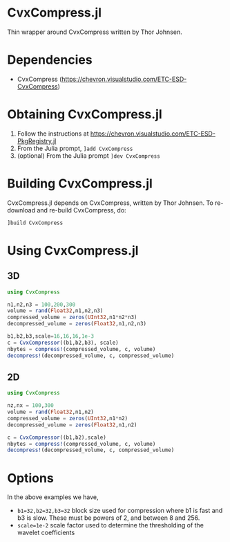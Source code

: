 # CvxCompress.jl
Thin wrapper around CvxCompress written by Thor Johnsen.

# Dependencies
* CvxCompress (https://chevron.visualstudio.com/ETC-ESD-CvxCompress)

# Obtaining CvxCompress.jl
1. Follow the instructions at https://chevron.visualstudio.com/ETC-ESD-PkgRegistry.jl
2. From the Julia prompt, `]add CvxCompress`
3. (optional) From the Julia prompt `]dev CvxCompress`

# Building CvxCompress.jl
CvxCompress.jl depends on CvxCompress, written by Thor Johnsen.  To re-download and re-build CvxCompress, do:
```julia
]build CvxCompress
```

# Using CvxCompress.jl

## 3D
```julia
using CvxCompress

n1,n2,n3 = 100,200,300
volume = rand(Float32,n1,n2,n3)
compressed_volume = zeros(UInt32,n1*n2*n3)
decompressed_volume = zeros(Float32,n1,n2,n3)

b1,b2,b3,scale=16,16,16,1e-3
c = CvxCompressor((b1,b2,b3), scale)
nbytes = compress!(compressed_volume, c, volume)
decompress!(decompressed_volume, c, compressed_volume)
```

## 2D
```julia
using CvxCompress

nz,nx = 100,300
volume = rand(Float32,n1,n2)
compressed_volume = zeros(UInt32,n1*n2)
decompressed_volume = zeros(Float32,n1,n2)

c = CvxCompressor((b1,b2),scale)
nbytes = compress!(compressed_volume, c, volume)
decompress!(decompressed_volume, c, compressed_volume)
```

# Options
In the above examples we have,
* `b1=32,b2=32,b3=32` block size used for compression where b1 is fast and b3 is slow.  These must be powers of 2, and between 8 and 256.
* `scale=1e-2` scale factor used to determine the thresholding of the wavelet coefficients
